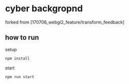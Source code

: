 # cyber backgropnd

forked from [170706_webgl2_feature/transform_feedback]

## how to run

setup
```bash
npm install
```

start
```bash
npm run start
```
